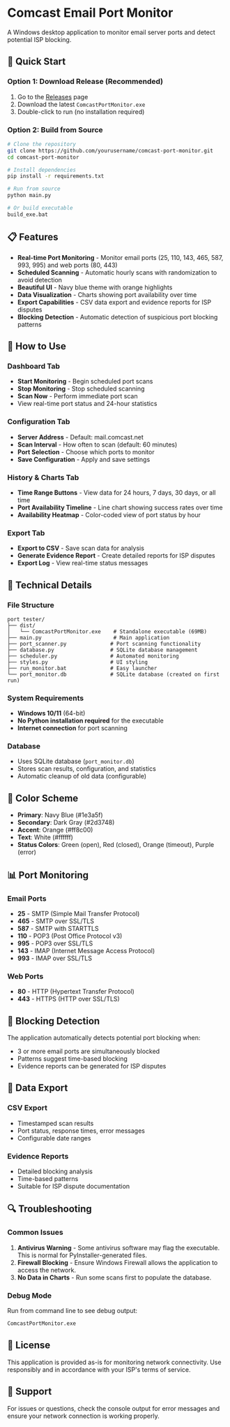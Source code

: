 # Comcast Email Port Monitor

A Windows desktop application to monitor email server ports and detect potential ISP blocking.

## 🚀 Quick Start

### Option 1: Download Release (Recommended)
1. Go to the [Releases](../../releases) page
2. Download the latest `ComcastPortMonitor.exe`
3. Double-click to run (no installation required)

### Option 2: Build from Source
```bash
# Clone the repository
git clone https://github.com/yourusername/comcast-port-monitor.git
cd comcast-port-monitor

# Install dependencies
pip install -r requirements.txt

# Run from source
python main.py

# Or build executable
build_exe.bat
```

## 📋 Features

- **Real-time Port Monitoring** - Monitor email ports (25, 110, 143, 465, 587, 993, 995) and web ports (80, 443)
- **Scheduled Scanning** - Automatic hourly scans with randomization to avoid detection
- **Beautiful UI** - Navy blue theme with orange highlights
- **Data Visualization** - Charts showing port availability over time
- **Export Capabilities** - CSV data export and evidence reports for ISP disputes
- **Blocking Detection** - Automatic detection of suspicious port blocking patterns

## 🎯 How to Use

### Dashboard Tab
- **Start Monitoring** - Begin scheduled port scans
- **Stop Monitoring** - Stop scheduled scanning
- **Scan Now** - Perform immediate port scan
- View real-time port status and 24-hour statistics

### Configuration Tab
- **Server Address** - Default: mail.comcast.net
- **Scan Interval** - How often to scan (default: 60 minutes)
- **Port Selection** - Choose which ports to monitor
- **Save Configuration** - Apply and save settings

### History & Charts Tab
- **Time Range Buttons** - View data for 24 hours, 7 days, 30 days, or all time
- **Port Availability Timeline** - Line chart showing success rates over time
- **Availability Heatmap** - Color-coded view of port status by hour

### Export Tab
- **Export to CSV** - Save scan data for analysis
- **Generate Evidence Report** - Create detailed reports for ISP disputes
- **Export Log** - View real-time status messages

## 🔧 Technical Details

### File Structure
```
port tester/
├── dist/
│   └── ComcastPortMonitor.exe    # Standalone executable (69MB)
├── main.py                       # Main application
├── port_scanner.py              # Port scanning functionality
├── database.py                  # SQLite database management
├── scheduler.py                 # Automated monitoring
├── styles.py                    # UI styling
├── run_monitor.bat              # Easy launcher
└── port_monitor.db              # SQLite database (created on first run)
```

### System Requirements
- **Windows 10/11** (64-bit)
- **No Python installation required** for the executable
- **Internet connection** for port scanning

### Database
- Uses SQLite database (`port_monitor.db`)
- Stores scan results, configuration, and statistics
- Automatic cleanup of old data (configurable)

## 🎨 Color Scheme
- **Primary**: Navy Blue (#1e3a5f)
- **Secondary**: Dark Gray (#2d3748)
- **Accent**: Orange (#ff8c00)
- **Text**: White (#ffffff)
- **Status Colors**: Green (open), Red (closed), Orange (timeout), Purple (error)

## 📊 Port Monitoring

### Email Ports
- **25** - SMTP (Simple Mail Transfer Protocol)
- **465** - SMTP over SSL/TLS
- **587** - SMTP with STARTTLS
- **110** - POP3 (Post Office Protocol v3)
- **995** - POP3 over SSL/TLS
- **143** - IMAP (Internet Message Access Protocol)
- **993** - IMAP over SSL/TLS

### Web Ports
- **80** - HTTP (Hypertext Transfer Protocol)
- **443** - HTTPS (HTTP over SSL/TLS)

## 🚨 Blocking Detection

The application automatically detects potential port blocking when:
- 3 or more email ports are simultaneously blocked
- Patterns suggest time-based blocking
- Evidence reports can be generated for ISP disputes

## 📁 Data Export

### CSV Export
- Timestamped scan results
- Port status, response times, error messages
- Configurable date ranges

### Evidence Reports
- Detailed blocking analysis
- Time-based patterns
- Suitable for ISP dispute documentation

## 🔍 Troubleshooting

### Common Issues
1. **Antivirus Warning** - Some antivirus software may flag the executable. This is normal for PyInstaller-generated files.
2. **Firewall Blocking** - Ensure Windows Firewall allows the application to access the network.
3. **No Data in Charts** - Run some scans first to populate the database.

### Debug Mode
Run from command line to see debug output:
```bash
ComcastPortMonitor.exe
```

## 📝 License

This application is provided as-is for monitoring network connectivity. Use responsibly and in accordance with your ISP's terms of service.

## 🤝 Support

For issues or questions, check the console output for error messages and ensure your network connection is working properly. 